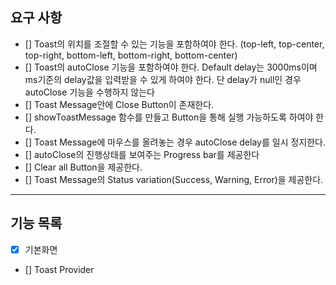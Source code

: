 ## 요구 사항

- [] Toast의 위치를 조절할 수 있는 기능을 포함하여야 한다. (top-left, top-center, top-right, bottom-left, bottom-right, bottom-center)
- [] Toast의 autoClose 기능을 포함하여야 한다. Default delay는 3000ms이며 ms기준의 delay값을 입력받을 수 있게 하여야 한다. 단 delay가 null인 경우 autoClose 기능을 수행하지 않는다
- [] Toast Message안에 Close Button이 존재한다.
- [] showToastMessage 함수를 만들고 Button을 통해 실행 가능하도록 하여야 한다.
- [] Toast Message에 마우스를 올려놓는 경우 autoClose delay를 일시 정지한다.
- [] autoClose의 진행상태를 보여주는 Progress bar를 제공한다
- [] Clear all Button을 제공한다.
- [] Toast Message의 Status variation(Success, Warning, Error)을 제공한다.

---

## 기능 목록

- [x] 기본화면
- [] Toast Provider
